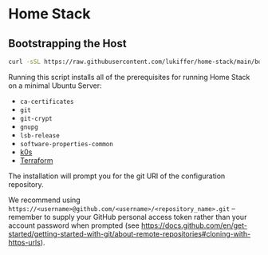 # Home Stack


## Bootstrapping the Host

```bash
curl -sSL https://raw.githubusercontent.com/lukiffer/home-stack/main/bootstrap.sh | bash
```

Running this script installs all of the prerequisites for running Home Stack on a minimal Ubuntu Server:
- `ca-certificates`
- `git`
- `git-crypt`
- `gnupg`
- `lsb-release`
- `software-properties-common`
- [k0s](https://github.com/k0sproject/k0s)
- [Terraform](https://github.com/hashicorp/terraform)

The installation will prompt you for the git URI of the configuration repository.

We recommend using `https://<username>@github.com/<username>/<repository_name>.git` – remember to supply your GitHub
personal access token rather than your account password when prompted (see https://docs.github.com/en/get-started/getting-started-with-git/about-remote-repositories#cloning-with-https-urls).
